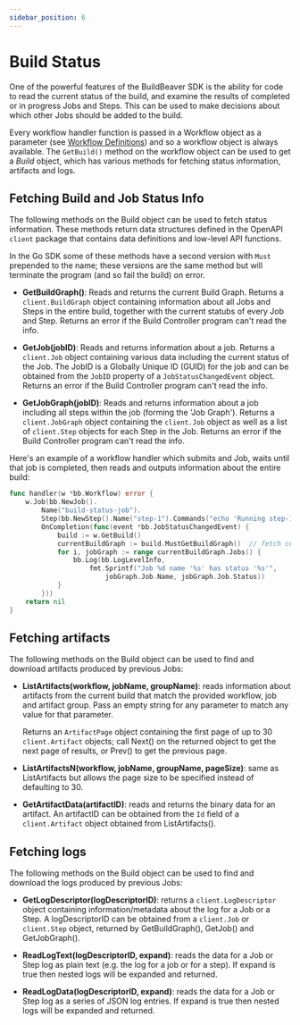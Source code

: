 ```yaml
---
sidebar_position: 6
---
```


# Build Status

One of the powerful features of the BuildBeaver SDK is the ability for code to read the current status of the build,
and examine the results of completed or in progress Jobs and Steps. This can be used to make decisions about which
other Jobs should be added to the build.

Every workflow handler function is passed in a Workflow object as a parameter (see [Workflow Definitions](workflows#workflow-definitions))
and so a workflow object is always available. The ``GetBuild()`` method on the workflow object can be used to get
a *Build* object, which has various methods for fetching status information, artifacts and logs.


## Fetching Build and Job Status Info

The following methods on the Build object can be used to fetch status information. These methods return
data structures defined in the OpenAPI ``client`` package that contains data definitions and low-level API functions.

In the Go SDK some of these methods have a second version with ``Must`` prepended to the name; these versions are
the same method but will terminate the program (and so fail the build) on error.

- **GetBuildGraph()**: Reads and returns the current Build Graph. Returns a ``client.BuildGraph``
  object containing information about all Jobs and Steps in the entire build, together with
  the current statubs of every Job and Step. Returns an error if the Build Controller program can't read the info.

- **GetJob(jobID)**: Reads and returns information about a job. Returns a ``client.Job`` object containing various
  data including the current status of the Job. The JobID is a Globally Unique ID (GUID) for the job and can be
  obtained from the ``JobID`` property of a ``JobStatusChangedEvent`` object.
  Returns an error if the Build Controller program can't read the info.

- **GetJobGraph(jobID)**: Reads and returns information about a job including all steps within the job (forming
  the 'Job Graph'). Returns a ``client.JobGraph`` object containing the ``client.Job`` object as well as a list of
  ``client.Step`` objects for each Step in the Job.
  Returns an error if the Build Controller program can't read the info.

Here's an example of a workflow handler which submits and Job, waits until that job is completed, then reads and
outputs information about the entire build:

```go
func handler(w *bb.Workflow) error {
    w.Job(bb.NewJob().
        Name("build-status-job").
        Step(bb.NewStep().Name("step-1").Commands("echo 'Running step-1'").
        OnCompletion(func(event *bb.JobStatusChangedEvent) {
            build := w.GetBuild()
			currentBuildGraph := build.MustGetBuildGraph()  // fetch current status from bb or the server
			for i, jobGraph := range currentBuildGraph.Jobs() {
				bb.Log(bb.LogLevelInfo,
					fmt.Sprintf("Job %d name '%s' has status '%s'",
					    jobGraph.Job.Name, jobGraph.Job.Status))
			}
        }))
	return nil
}
```

## Fetching artifacts

The following methods on the Build object can be used to find and download artifacts produced by previous Jobs:

- **ListArtifacts(workflow, jobName, groupName)**: reads information about artifacts from the current build
  that match the provided workflow, job and artifact group. Pass an empty string for any parameter to match any
  value for that parameter.

  Returns an ``ArtifactPage`` object containing the first page of up to 30  ``client.Artifact`` objects; call Next()
  on the returned object to get the next page of results, or Prev() to get the previous page.

- **ListArtifactsN(workflow, jobName, groupName, pageSize)**: same as ListArtifacts but allows the page size to
  be specified instead of defaulting to 30.

- **GetArtifactData(artifactID)**: reads and returns the binary data for an artifact. An artifactID
  can be obtained from the ``Id`` field of a ``client.Artifact`` object obtained from ListArtifacts().


## Fetching logs

The following methods on the Build object can be used to find and download the logs produced by previous Jobs:

- **GetLogDescriptor(logDescriptorID)**: returns a ``client.LogDescriptor`` object containing information/metadata
  about the log for a Job or a Step. A logDescriptorID can be obtained from a ``client.Job`` or ``client.Step``
  object, returned by GetBuildGraph(), GetJob() and GetJobGraph().

- **ReadLogText(logDescriptorID, expand)**: reads the data for a Job or Step log as plain text (e.g. the log for a
  job or for a step). If expand is true then nested logs will be expanded and returned.

- **ReadLogData(logDescriptorID, expand)**: reads the data for a Job or Step log as a series of JSON log entries. 
  If expand is true then nested logs will be expanded and returned.
